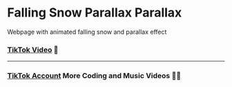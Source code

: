 # Falling Snow Parallax Parallax
Webpage with animated falling snow and parallax effect
### [TikTok Video](https://www.tiktok.com/@myownbrain37/video/7181836022890761477?is_from_webapp=1&sender_device=pc&web_id=7159915363143976453) 📼
---
### [TikTok Account](https://www.tiktok.com/@myownbrain37) More Coding and Music Videos 👨‍💻
